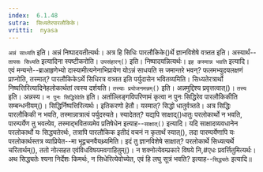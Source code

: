 ```yaml
---
index:  6.1.48
sutra:  सिध्यतेरपारलौकिके।
vritti:  nyasa
---
```


`अन्नं साध्यति` इति। अन्नं निष्पादयतीत्यर्थः। अत्र हि सिधिः पारलौकिके()र्थे ज्ञानविशेषे वत्र्तत इति। अस्यार्थं--`तापसः सिध्यति` इत्यादिना स्पष्टीकरोति। `उपसंहारन्()` इति। निष्पादयन्नित्यर्थः। 
`इह कस्मान्न भवति` इत्यादि। एवं मन्यन्ते--ब्राआहृणेभ्यो दास्यामीत्यनेनाभिप्रायेण योऽन्नं साधयति स जमान्तरे भवन्? फलमभ्युदयलक्षणं प्राप्नोति, तस्मात्? पारलौकिकेऽर्थे सिधिरत्र वत्र्तत इति पर्युदासेन भवितव्यमिति। सिध्यतेरत्रार्थो निष्पत्तिरित्यादिनेहलोकार्थतां त्वस्य दर्शयति। `तस्याः प्रयोजनमन्नम्()` इति। अन्नमुद्दिश्य प्रवृत्तत्वात्()। `तस्य` इति। अन्नस्य। `न पुनः सिद्धिरेवेति` इति। अर्ताल्लिङ्गविपरिणामं कृत्वा न पुनः सिद्धिरेव पारलौकिकीति सम्बन्धनीयम्()। सिद्धिर्निष्पत्तिरित्यर्थः। इतिकरणो हेतौ। यस्मात्? सिद्धो धातुर्वत्र्तते। अत्र सिद्धिः पारलौकिकी न भवति, तस्मान्नात्रात्वं पर्युदस्यते। स्यादेतत्? यद्यपि साक्षाद्()धातुः परलोकार्थो न भवति, पारम्पर्येण तु भवत्येव, तस्माद्भवितव्यमेव प्रतिषेधेन इत्याह--`साक्षात्()` इत्यादि। यदि साक्षादव्यवधानेन परलोकार्थो यः सिद्ध्यतेरर्थः, तत्रापि पारलौकिक इतीदं वचनं न कृतार्थं स्यात्(), तदा पारम्पर्येणापि यः परलोकार्थस्तत्र व्याप्रियेत--मा भूद्वचनवैयथ्र्यमिति। इदं तु ज्ञानविशेषे साक्षात्? परलोकार्थे सिध्यत्यर्थे चरितार्थम्(), ततो नोत्सहत एवंविधविषयमवगाहितुम्()। न शक्नोत्येवम्प्रकारे विषये नि,#एधः प्रवर्त्तितुमित्यर्थः। 
अथ सिद्ध्यतेः श्यना निर्देशः किमर्थः, न सिधेरित्येवोच्येत, एवं हि लघु सूत्रं भवति? इत्याह--`सिद्ध्यतेः` इत्यादि॥
